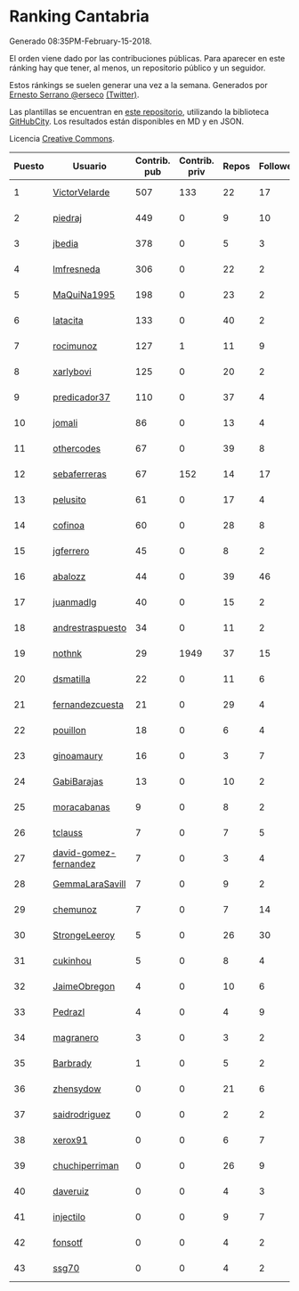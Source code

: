 # Ranking Cantabria

Generado 08:35PM-February-15-2018.

El orden viene dado por las contribuciones públicas. Para aparecer en este ránking hay que tener, al menos, un repositorio público y un seguidor.

Estos ránkings se suelen generar una vez a la semana. Generados por [Ernesto Serrano @erseco](https://github.com/erseco/) [(Twitter)](https://twitter.com/erseco).

Las plantillas se encuentran en [este repositorio](https://github.com/iblancasa/GH-Spanish-Ranking), utilizando la biblioteca [GitHubCity](https://github.com/iblancasa/GitHubCity). Los resultados están disponibles en MD y en JSON.

Licencia [Creative Commons](https://creativecommons.org/licenses/by/4.0/).

| Puesto   |  Usuario  | Contrib. pub | Contrib. priv |Repos| Followers | Desde |  Avatar  |
|----------|-----------|--------------|---------------|-----|-----------|-------|----------|
|1|[VictorVelarde](https://github.com/VictorVelarde)|507|133|22|17|2010-10-28|![VictorVelarde](https://avatars0.githubusercontent.com/u/458196)|
|2|[piedraj](https://github.com/piedraj)|449|0|9|10|2012-12-05|![piedraj](https://avatars3.githubusercontent.com/u/2972752)|
|3|[jbedia](https://github.com/jbedia)|378|0|5|3|2013-10-28|![jbedia](https://avatars3.githubusercontent.com/u/5796721)|
|4|[lmfresneda](https://github.com/lmfresneda)|306|0|22|2|2015-06-20|![lmfresneda](https://avatars2.githubusercontent.com/u/12979415)|
|5|[MaQuiNa1995](https://github.com/MaQuiNa1995)|198|0|23|2|2015-12-14|![MaQuiNa1995](https://avatars1.githubusercontent.com/u/16287848)|
|6|[latacita](https://github.com/latacita)|133|0|40|2|2013-05-03|![latacita](https://avatars1.githubusercontent.com/u/4329371)|
|7|[rocimunoz](https://github.com/rocimunoz)|127|1|11|9|2013-03-02|![rocimunoz](https://avatars3.githubusercontent.com/u/3746906)|
|8|[xarlybovi](https://github.com/xarlybovi)|125|0|20|2|2015-10-28|![xarlybovi](https://avatars1.githubusercontent.com/u/15369154)|
|9|[predicador37](https://github.com/predicador37)|110|0|37|4|2012-09-07|![predicador37](https://avatars2.githubusercontent.com/u/2300989)|
|10|[jomali](https://github.com/jomali)|86|0|13|4|2012-02-01|![jomali](https://avatars3.githubusercontent.com/u/1397370)|
|11|[othercodes](https://github.com/othercodes)|67|0|39|8|2013-06-25|![othercodes](https://avatars3.githubusercontent.com/u/4815856)|
|12|[sebaferreras](https://github.com/sebaferreras)|67|152|14|17|2016-02-12|![sebaferreras](https://avatars3.githubusercontent.com/u/17194770)|
|13|[pelusito](https://github.com/pelusito)|61|0|17|4|2016-04-22|![pelusito](https://avatars2.githubusercontent.com/u/18612896)|
|14|[cofinoa](https://github.com/cofinoa)|60|0|28|8|2013-07-26|![cofinoa](https://avatars1.githubusercontent.com/u/5098603)|
|15|[jgferrero](https://github.com/jgferrero)|45|0|8|2|2015-03-12|![jgferrero](https://avatars1.githubusercontent.com/u/11438536)|
|16|[abalozz](https://github.com/abalozz)|44|0|39|46|2012-01-08|![abalozz](https://avatars1.githubusercontent.com/u/1312336)|
|17|[juanmadlg](https://github.com/juanmadlg)|40|0|15|2|2011-11-04|![juanmadlg](https://avatars0.githubusercontent.com/u/1173469)|
|18|[andrestraspuesto](https://github.com/andrestraspuesto)|34|0|11|2|2014-01-16|![andrestraspuesto](https://avatars1.githubusercontent.com/u/6418792)|
|19|[nothnk](https://github.com/nothnk)|29|1949|37|15|2009-09-05|![nothnk](https://avatars0.githubusercontent.com/u/123532)|
|20|[dsmatilla](https://github.com/dsmatilla)|22|0|11|6|2011-02-14|![dsmatilla](https://avatars0.githubusercontent.com/u/618172)|
|21|[fernandezcuesta](https://github.com/fernandezcuesta)|21|0|29|4|2014-04-16|![fernandezcuesta](https://avatars0.githubusercontent.com/u/7312236)|
|22|[pouillon](https://github.com/pouillon)|18|0|6|4|2013-09-16|![pouillon](https://avatars0.githubusercontent.com/u/5470877)|
|23|[ginoamaury](https://github.com/ginoamaury)|16|0|3|7|2016-09-06|![ginoamaury](https://avatars0.githubusercontent.com/u/22031838)|
|24|[GabiBarajas](https://github.com/GabiBarajas)|13|0|10|2|2017-01-18|![GabiBarajas](https://avatars1.githubusercontent.com/u/25196739)|
|25|[moracabanas](https://github.com/moracabanas)|9|0|8|2|2013-05-09|![moracabanas](https://avatars0.githubusercontent.com/u/4382333)|
|26|[tclauss](https://github.com/tclauss)|7|0|7|5|2013-02-11|![tclauss](https://avatars3.githubusercontent.com/u/3531048)|
|27|[david-gomez-fernandez](https://github.com/david-gomez-fernandez)|7|0|3|4|2012-03-23|![david-gomez-fernandez](https://avatars0.githubusercontent.com/u/1568677)|
|28|[GemmaLaraSavill](https://github.com/GemmaLaraSavill)|7|0|9|2|2015-05-08|![GemmaLaraSavill](https://avatars3.githubusercontent.com/u/12323749)|
|29|[chemunoz](https://github.com/chemunoz)|7|0|7|14|2016-01-13|![chemunoz](https://avatars0.githubusercontent.com/u/16680009)|
|30|[StrongeLeeroy](https://github.com/StrongeLeeroy)|5|0|26|30|2011-06-03|![StrongeLeeroy](https://avatars0.githubusercontent.com/u/828457)|
|31|[cukinhou](https://github.com/cukinhou)|5|0|8|4|2015-12-14|![cukinhou](https://avatars2.githubusercontent.com/u/16288214)|
|32|[JaimeObregon](https://github.com/JaimeObregon)|4|0|10|6|2010-09-27|![JaimeObregon](https://avatars1.githubusercontent.com/u/417226)|
|33|[Pedrazl](https://github.com/Pedrazl)|4|0|4|9|2014-12-04|![Pedrazl](https://avatars1.githubusercontent.com/u/10074431)|
|34|[magranero](https://github.com/magranero)|3|0|3|2|2016-03-30|![magranero](https://avatars3.githubusercontent.com/u/18167085)|
|35|[Barbrady](https://github.com/Barbrady)|1|0|5|2|2014-01-18|![Barbrady](https://avatars1.githubusercontent.com/u/6436548)|
|36|[zhensydow](https://github.com/zhensydow)|0|0|21|6|2011-05-09|![zhensydow](https://avatars1.githubusercontent.com/u/777247)|
|37|[saidrodriguez](https://github.com/saidrodriguez)|0|0|2|2|2009-09-28|![saidrodriguez](https://avatars3.githubusercontent.com/u/132459)|
|38|[xerox91](https://github.com/xerox91)|0|0|6|7|2011-04-19|![xerox91](https://avatars0.githubusercontent.com/u/740021)|
|39|[chuchiperriman](https://github.com/chuchiperriman)|0|0|26|9|2008-11-25|![chuchiperriman](https://avatars2.githubusercontent.com/u/36635)|
|40|[daveruiz](https://github.com/daveruiz)|0|0|4|3|2012-08-16|![daveruiz](https://avatars2.githubusercontent.com/u/2165375)|
|41|[injectilo](https://github.com/injectilo)|0|0|9|7|2014-09-01|![injectilo](https://avatars1.githubusercontent.com/u/8612274)|
|42|[fonsotf](https://github.com/fonsotf)|0|0|4|2|2015-11-03|![fonsotf](https://avatars1.githubusercontent.com/u/15630996)|
|43|[ssg70](https://github.com/ssg70)|0|0|4|2|2015-11-04|![ssg70](https://avatars0.githubusercontent.com/u/15652669)|
